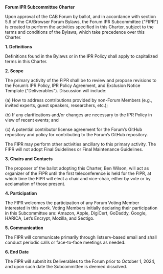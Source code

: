 **Forum IPR Subcommittee Charter**

Upon approval of the CAB Forum by ballot, and in accordance with section 5.6 of the CA/Browser Forum Bylaws, the Forum IPR Subcommittee ("FIPR") is created to perform the activities specified in this Charter, subject to the terms and conditions of the Bylaws, which take precedence over this Charter. 

**1. Definitions**

Definitions found in the Bylaws or in the IPR Policy shall apply to capitalized terms in this Charter.

**2. Scope**

The primary activity of the FIPR shall be to review and propose revisions to the Forum’s IPR Policy, IPR Policy Agreement, and Exclusion Notice Template ("Deliverables").     Discussion will include:

(a) How to address contributions provided by non-Forum Members (e.g., invited experts, guest speakers, researchers, etc.);

(b) If any clarifications and/or changes are necessary to the IPR Policy in view of recent events; and

(c) A potential contributor license agreement for the Forum’s GitHub repository and policy for contributing to the Forum’s GitHub repository.

The FIPR may perform other activities ancillary to this primary activity. The FIPR will not adopt Final Guidelines or Final Maintenance Guidelines.

**3. Chairs and Contacts**

The proposer of the ballot adopting this Charter, Ben Wilson, will act as organizer of the FIPR until the first teleconference is held for the FIPR, at which time the FIPR will elect a chair and vice-chair, either by vote or by acclamation of those present.

**4. Participation**

The FIPR welcomes the participation of any Forum Voting Member interested in this work. Voting Members initially declaring their participation in this Subcommittee are: Amazon, Apple, DigiCert, GoDaddy, Google, HARICA, Let’s Encrypt, Mozilla, and Sectigo.

**5. Communication**

The FIPR will communicate primarily through listserv-based email and shall conduct periodic calls or face-to-face meetings as needed.

**6. End Date**

The FIPR will submit its Deliverables to the Forum prior to October 1, 2024, and upon such date the Subcommittee is deemed dissolved.
